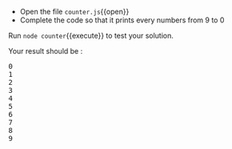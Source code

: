 - Open the file `counter.js`{{open}}
- Complete the code so that it prints every numbers from 9 to 0 

Run `node counter`{{execute}} to test your solution.

Your result should be : 

<pre class="file">
0
1
2
3
4
5
6
7
8
9
</pre>